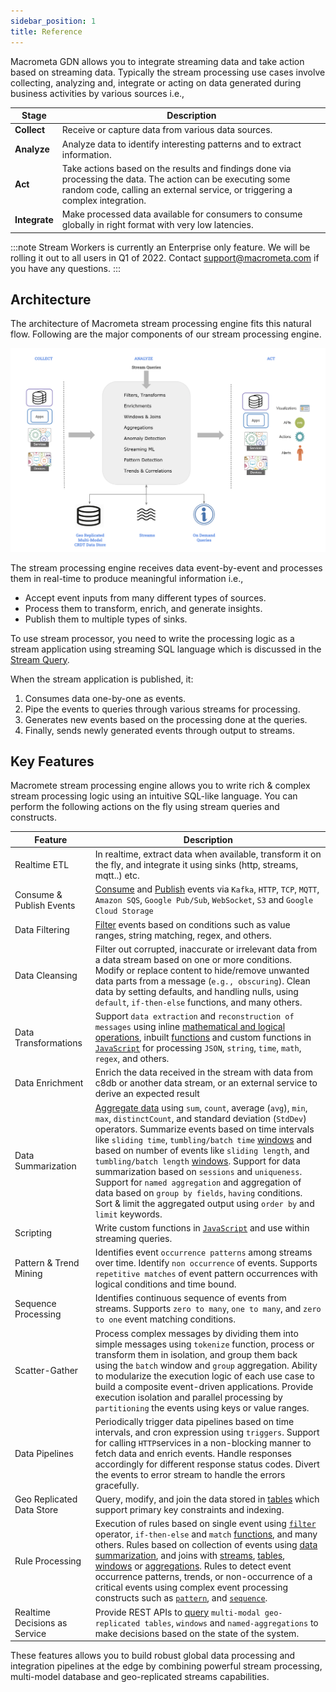 ```yaml
---
sidebar_position: 1
title: Reference
---
```


Macrometa GDN allows you to integrate streaming data and take action based on streaming data. Typically the stream processing use cases involve collecting, analyzing and, integrate or acting on data generated during business activities by various sources i.e.,
 
| Stage | Description |
|-------|-------------|
| **Collect** | Receive or capture data from various data sources. |
| **Analyze** | Analyze data to identify interesting patterns and to extract information. |
| **Act** | Take actions based on the results and findings done via processing the data. The action can be executing some random code, calling an external service, or triggering a complex integration. |
| **Integrate** | Make processed data available for consumers to consume globally in right format with very low latencies. |

:::note
Stream Workers is currently an Enterprise only feature. We will be rolling it out to all users in Q1 of 2022. Contact support@macrometa.com if you have any questions.
:::

## Architecture

The architecture of Macrometa stream processing engine fits this natural flow. Following are the major components of our stream processing engine.

![Stream Processing Architecture](/img/cep-overview.png)

The stream processing engine receives data event-by-event and processes them in real-time to produce meaningful information i.e.,

* Accept event inputs from many different types of sources.
* Process them to transform, enrich, and generate insights.
* Publish them to multiple types of sinks.

To use stream processor, you need to write the processing logic as a stream application using streaming SQL language which is discussed in the [Stream Query](query-guide.md). 

When the stream application is published, it:

1. Consumes data one-by-one as events.
2. Pipe the events to queries through various streams for processing.
3. Generates new events based on the processing done at the queries.
4. Finally, sends newly generated events through output to streams.

## Key Features

Macromete stream processing engine  allows you to write rich & complex stream processing logic using an intuitive SQL-like language. You can perform the following actions on the fly using stream queries and constructs.

| Feature | Description |
|---------| ------------|
| Realtime ETL | In realtime, extract data when available, transform it on the fly, and integrate it using sinks (http, streams, mqtt..) etc.|
| Consume & Publish Events | [Consume](query-guide.md#source) and [Publish](query-guide.md#sink) events via `Kafka`, `HTTP`, `TCP`, `MQTT`, `Amazon SQS`, `Google Pub/Sub`, `WebSocket`, `S3` and `Google Cloud Storage` |
| Data Filtering | [Filter](query-guide.md) events based on conditions such as value ranges, string matching, regex, and others.|
| Data Cleansing | Filter out corrupted, inaccurate or irrelevant data from a data stream based on one or more conditions. Modify or replace content to hide/remove unwanted data parts from a message (`e.g., obscuring`). Clean data by setting defaults, and handling nulls, using `default`, `if-then-else` functions, and many others. |
| Data Transformations | Support `data extraction` and `reconstruction of messages` using inline [mathematical and logical operations](query-guide.md),  inbuilt [functions](./functions) and custom functions in [`JavaScript`](query-guide.md) for processing `JSON`, `string`, `time`, `math`, `regex`, and others.|
| Data Enrichment | Enrich the data received in the stream with data from c8db or another data stream, or an external service to derive an expected result |
| Data Summarization | [Aggregate data](query-guide.md#aggregate-function) using `sum`, `count`, average (`avg`), `min`, `max`, `distinctCount`, and standard deviation (`StdDev`) operators. Summarize events based on time intervals like `sliding time`, `tumbling/batch time` [windows](query-guide.md#window) and based on number of events like `sliding length`, and `tumbling/batch length` [windows](query-guide.md#window). Support for data summarization based on `sessions` and `uniqueness`. Support for `named aggregation` and aggregation of data based on `group by fields`, `having` conditions. Sort & limit the aggregated output using `order by` and `limit` keywords.|
| Scripting | Write custom functions in [`JavaScript`](query-guide.md#script) and use within streaming queries. |
| Pattern & Trend Mining |  Identifies event `occurrence patterns` among streams over time. Identify `non occurrence` of events. Supports `repetitive matches` of event pattern occurrences with logical conditions and time bound. |
| Sequence Processing | Identifies continuous sequence of events from streams. Supports `zero to many`, `one to many`, and `zero to one` event matching conditions. |
| Scatter-Gather | Process complex messages by dividing them into simple messages using `tokenize` function, process or transform them in isolation, and group them back using the `batch` window and `group` aggregation. Ability to modularize the execution logic of each use case to build a composite event-driven applications. Provide execution isolation and parallel processing by `partitioning` the events using keys or value ranges. |
| Data Pipelines | Periodically trigger data pipelines based on time intervals, and cron expression using `triggers`. Support for calling `HTTP`services in a non-blocking manner to fetch data and enrich events. Handle responses accordingly for different response status codes. Divert the events to error stream to handle the errors gracefully.|
| Geo Replicated Data Store | Query, modify, and join the data stored in [tables](query-guide.md#table) which support primary key constraints and indexing. |
| Rule Processing | Execution of rules based on single event using [`filter`](query-guide.md#filter) operator, `if-then-else` and `match` [functions](query-guide.md#function), and many others. Rules based on collection of events using [data summarization](query-guide.md#aggregate-function), and joins with [streams](query-guide.md#join-stream), [tables](query-guide.md#join-table), [windows](query-guide.md#join-named-window) or [aggregations](query-guide.md#join-named-aggregation). Rules to detect event occurrence patterns, trends, or non-occurrence of a critical events using complex event processing constructs such as [`pattern`](query-guide.md#pattern), and [`sequence`](query-guide.md#sequence). |
| Realtime Decisions as Service | Provide REST APIs to [query](query-guide.md#on-demand-query) `multi-modal geo-replicated tables`, `windows` and `named-aggregations` to make decisions based on the state of the system. |

These features allows you to build robust global data processing and integration pipelines at the edge by combining powerful stream processing, multi-model database and geo-replicated streams capabilities.
